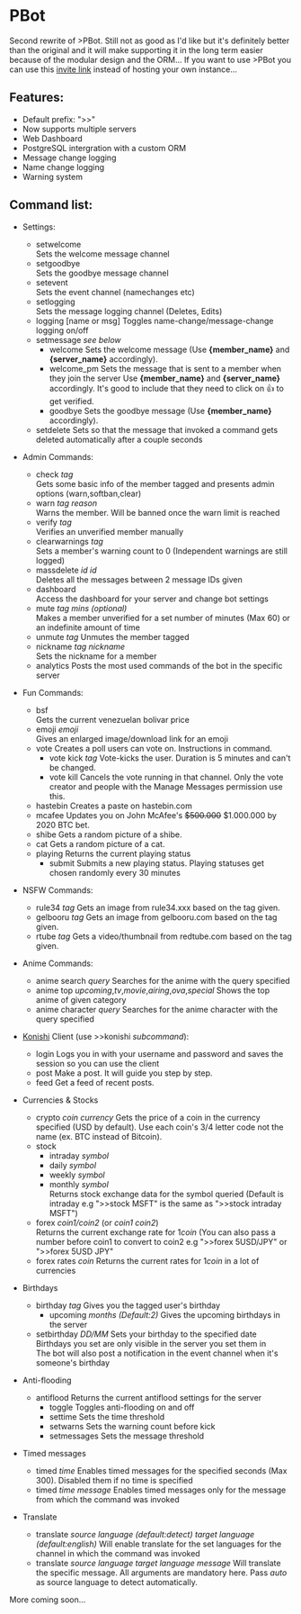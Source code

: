 # PBot
Second rewrite of >PBot. Still not as good as I'd like but it's definitely better than the original and it will make supporting it in the long term easier because of the modular design and the ORM...
If you want to use >PBot you can use this [invite link](https://discordapp.com/api/oauth2/authorize?client_id=381066546535202816&permissions=8&scope=bot) instead of hosting your own instance...

## Features:
- Default prefix: ">>"
- Now supports multiple servers
- Web Dashboard
- PostgreSQL intergration with a custom ORM
- Message change logging
- Name change logging
- Warning system


## Command list:
- Settings:
  - setwelcome  
  Sets the welcome message channel
  - setgoodbye  
  Sets the goodbye message channel
  - setevent  
  Sets the event channel (namechanges etc)
  - setlogging  
  Sets the message logging channel (Deletes, Edits)
  - logging [name or msg] 
  Toggles name-change/message-change logging on/off
  - setmessage *see below*
    - welcome
    Sets the welcome message (Use **{member_name}** and **{server_name}** accordingly).
    - welcome_pm
    Sets the message that is sent to a member when they join the server
    Use **{member_name}** and **{server_name}** accordingly. It's good to include that they need to click on :+1: to get verified.
    - goodbye
    Sets the goodbye message (Use **{member_name}** accordingly).
  - setdelete
  Sets so that the message that invoked a command gets deleted automatically after a couple seconds

- Admin Commands:
  - check *tag*  
  Gets some basic info of the member tagged and presents admin options (warn,softban,clear)
  - warn *tag* *reason*  
  Warns the member. Will be banned once the warn limit is reached
  - verify *tag*  
  Verifies an unverified member manually
  - clearwarnings *tag*  
  Sets a member's warning count to 0 (Independent warnings are still logged)
  - massdelete *id* *id*  
  Deletes all the messages between 2 message IDs given
  - dashboard  
  Access the dashboard for your server and change bot settings
  - mute *tag* *mins (optional)*  
  Makes a member unverified for a set number of minutes (Max 60) or an indefinite amount of time
  - unmute *tag*
  Unmutes the member tagged
  - nickname *tag* *nickname*  
  Sets the nickname for a member
  - analytics
  Posts the most used commands of the bot in the specific server

- Fun Commands:
  - bsf  
  Gets the current venezuelan bolivar price
  - emoji *emoji*  
  Gives an enlarged image/download link for an emoji
  - vote
  Creates a poll users can vote on. Instructions in command.
    - vote kick *tag* Vote-kicks the user. Duration is 5 minutes and can't be changed.
    - vote kill Cancels the vote running in that channel. Only the vote creator and people with the Manage Messages permission use this.
  - hastebin
  Creates a paste on hastebin.com
  - mcafee
  Updates you on John McAfee's ~~$500.000~~ $1.000.000 by 2020 BTC bet.
  - shibe
  Gets a random picture of a shibe.
  - cat
  Gets a random picture of a cat.
  - playing Returns the current playing status
    - submit Submits a new playing status. Playing statuses get chosen randomly every 30 minutes
  
- NSFW Commands:
  - rule34 *tag*
  Gets an image from rule34.xxx based on the tag given.
  - gelbooru *tag*
  Gets an image from gelbooru.com based on the tag given.
  - rtube *tag*
  Gets a video/thumbnail from redtube.com based on the tag given.

- Anime Commands:
  - anime search *query* Searches for the anime with the query specified
  - anime top *upcoming*,*tv*,*movie*,*airing*,*ova*,*special* Shows the top anime of given category
  - anime character *query* Searches for the anime character with the query specified
  
- [Konishi](https://github.com/konishi-project) Client (use >>konishi *subcommand*):
  - login Logs you in with your username and password and saves the session so you can use the client
  - post Make a post. It will guide you step by step.
  - feed Get a feed of recent posts.
  
- Currencies & Stocks
  - crypto *coin* *currency*
  Gets the price of a coin in the currency specified (USD by default). Use each coin's 3/4 letter code not the name (ex. BTC instead of Bitcoin).
  - stock
    - intraday *symbol*
    - daily *symbol*
    - weekly *symbol*
    - monthly *symbol*
     </br>Returns stock exchange data for the symbol queried (Default is intraday e.g ">>stock MSFT" is the same as ">>stock intraday MSFT")
  - forex *coin1/coin2* (or *coin1* *coin2*)</br>Returns the current exchange rate for 1*coin* (You can also pass a number before coin1 to convert to coin2 e.g ">>forex 5USD/JPY" or ">>forex 5USD JPY"
  - forex rates *coin* Returns the current rates for 1*coin* in a lot of currencies

- Birthdays
  - birthday *tag* Gives you the tagged user's birthday
    - upcoming *months (Default:2)* Gives the upcoming birthdays in the server
  - setbirthday *DD/MM* Sets your birthday to the specified date
  </br>Birthdays you set are only visible in the server you set them in
  </br>The bot will also post a notification in the event channel when it's someone's birthday

- Anti-flooding
  - antiflood Returns the current antiflood settings for the server
    - toggle Toggles anti-flooding on and off
    - settime Sets the time threshold
    - setwarns Sets the warning count before kick
    - setmessages Sets the message threshold
    
- Timed messages
  - timed *time* Enables timed messages for the specified seconds (Max 300). Disabled them if no time is specified
  - timed *time* *message* Enables timed messages only for the message from which the command was invoked

- Translate
  - translate *source language (default:detect)* *target language (default:english)* Will enable translate for the set languages for the channel in which the command was invoked
  - translate *source language* *target language* *message* Will translate the specific message. All arguments are mandatory here. Pass *auto* as source language to detect automatically.

More coming soon...
